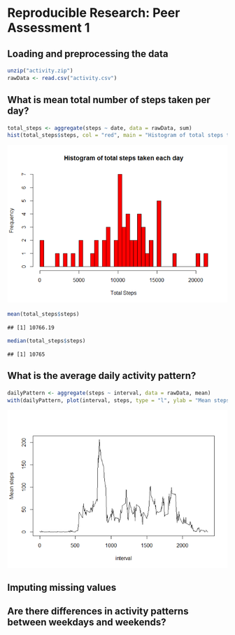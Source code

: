 # Reproducible Research: Peer Assessment 1


## Loading and preprocessing the data



```r
unzip("activity.zip")
rawData <- read.csv("activity.csv")
```


## What is mean total number of steps taken per day?


```r
total_steps <- aggregate(steps ~ date, data = rawData, sum)
hist(total_steps$steps, col = "red", main = "Histogram of total steps taken each day", xlab = "Total Steps", breaks = 50)
```

![](./PA1_template_files/figure-html/unnamed-chunk-2-1.png) 

```r
mean(total_steps$steps)
```

```
## [1] 10766.19
```

```r
median(total_steps$steps)
```

```
## [1] 10765
```


## What is the average daily activity pattern?


```r
dailyPattern <- aggregate(steps ~ interval, data = rawData, mean)
with(dailyPattern, plot(interval, steps, type = "l", ylab = "Mean steps"))
```

![](./PA1_template_files/figure-html/unnamed-chunk-3-1.png) 

## Imputing missing values



## Are there differences in activity patterns between weekdays and weekends?

